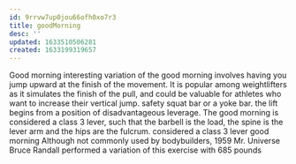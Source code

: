 ```yaml
---
id: 9rrvw7up0jou66ofh0xo7r3
title: goodMorning
desc: ''
updated: 1633510506281
created: 1633199319657
---
```


Good morning
interesting variation of the good morning involves having you jump upward at the finish of the movement. It is popular among weightlifters as it simulates the finish of the pull, and could be valuable for athletes who want to increase their vertical jump.
safety squat bar or a yoke bar.
the lift begins from a position of disadvantageous leverage.
The good morning is considered a class 3 lever, such that the barbell is the load, the spine is the lever arm and the hips are the fulcrum.
considered a class 3 lever
good morning
Although not commonly used by bodybuilders, 1959 Mr. Universe Bruce Randall performed a variation of this exercise with 685 pounds
